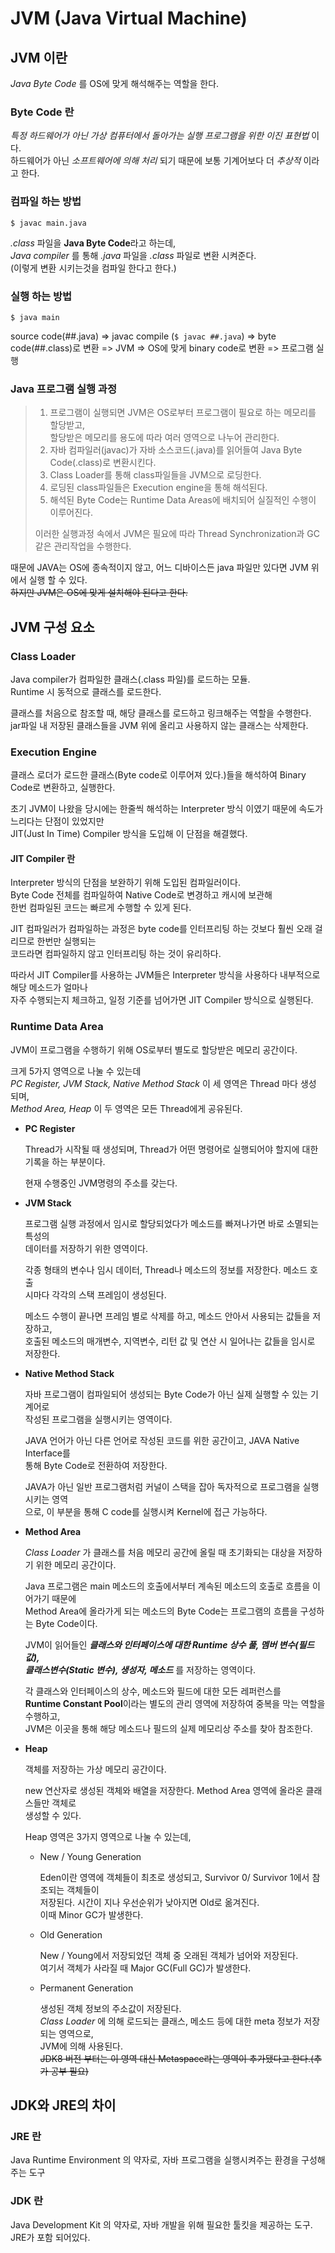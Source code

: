 JVM (Java Virtual Machine)
==========================

## **JVM** 이란

_Java Byte Code_ 를 OS에 맞게 해석해주는 역할을 한다.

### **Byte Code** 란 

*특정 하드웨어가 아닌 가상 컴퓨터에서 돌아가는 실행 프로그램을 위한 이진 표현법* 이다.   
하드웨어가 아닌 *소프트웨어에 의해 처리* 되기 때문에 보통 기계어보다 더 _추상적_ 이라고 한다.   

### 컴파일 하는 방법
```
$ javac main.java
```
*.class* 파일을 **Java Byte Code**라고 하는데,   
_Java compiler_ 를 통해 *.java* 파일을 *.class* 파일로 변환 시켜준다.   
(이렇게 변환 시키는것을 컴파일 한다고 한다.)   

### 실행 하는 방법
```
$ java main
```
source code(##.java) => javac compile (`$ javac ##.java`) => byte code(##.class)로 변환 => JVM => OS에 맞게 binary code로 변환 => 프로그램 실행

### Java 프로그램 실행 과정

>   1. 프로그램이 실행되면 JVM은 OS로부터 프로그램이 필요로 하는 메모리를 할당받고,   
>      할당받은 메모리를 용도에 따라 여러 영역으로 나누어 관리한다.
>   2. 자바 컴파일러(javac)가 자바 소스코드(.java)를 읽어들여 Java Byte Code(.class)로 변환시킨다.
>   3. Class Loader를 통해 class파일들을 JVM으로 로딩한다.
>   4. 로딩된 class파일들은 Execution engine을 통해 해석된다.
>   5. 해석된 Byte Code는 Runtime Data Areas에 배치되어 실질적인 수행이 이루어진다.   
>
>   이러한 실행과정 속에서 JVM은 필요에 따라 Thread Synchronization과 GC같은 관리작업을 수행한다.

때문에 JAVA는 OS에 종속적이지 않고, 어느 디바이스든 java 파일만 있다면 JVM 위에서 실행 할 수 있다.  
~~하지만 JVM은 OS에 맞게 설치해야 된다고 한다.~~


## **JVM** 구성 요소

### Class Loader

Java compiler가 컴파일한 클래스(.class 파일)를 로드하는 모듈.   
Runtime 시 동적으로 클래스를 로드한다.   

클래스를 처음으로 참조할 때, 해당 클래스를 로드하고 링크해주는 역할을 수행한다.   
jar파일 내 저장된 클래스들을 JVM 위에 올리고 사용하지 않는 클래스는 삭제한다.

### Execution Engine

클래스 로더가 로드한 클래스(Byte code로 이루어져 있다.)들을 해석하여 Binary Code로 변환하고, 실행한다.

초기 JVM이 나왔을 당시에는 한줄씩 해석하는 Interpreter 방식 이였기 때문에 속도가 느리다는 단점이 있었지만   
JIT(Just In Time) Compiler 방식을 도입해 이 단점을 해결했다.

#### **JIT Compiler** 란

Interpreter 방식의 단점을 보완하기 위해 도입된 컴파일러이다.   
Byte Code 전체를 컴파일하여 Native Code로 변경하고 캐시에 보관해   
한번 컴파일된 코드는 빠르게 수행할 수 있게 된다.   

JIT 컴파일러가 컴파일하는 과정은 byte code를 인터프리팅 하는 것보다 훨씬 오래 걸리므로 한번만 실행되는   
코드라면 컴파일하지 않고 인터프리팅 하는 것이 유리하다.

따라서 JIT Compiler를 사용하는 JVM들은 Interpreter 방식을 사용하다 내부적으로 해당 메소드가 얼마나   
자주 수행되는지 체크하고, 일정 기준를 넘어가면 JIT Compiler 방식으로 실행된다.


### Runtime Data Area

JVM이 프로그램을 수행하기 위해 OS로부터 별도로 할당받은 메모리 공간이다.

크게 5가지 영역으로 나눌 수 있는데   
*PC Register, JVM Stack, Native Method Stack* 이 세 영역은 Thread 마다 생성 되며,   
*Method Area, Heap* 이 두 영역은 모든 Thread에게 공유된다.

- **PC Register**

    Thread가 시작될 때 생성되며, Thread가 어떤 명령어로 실행되어야 할지에 대한 기록을 하는 부분이다.
    
    현재 수행중인 JVM명령의 주소를 갖는다.

- **JVM Stack**

    프로그램 실행 과정에서 임시로 할당되었다가 메소드를 빠져나가면 바로 소멸되는 
    특성의   
    데이터를 저장하기 위한 영역이다.

    각종 형태의 변수나 임시 데이터, Thread나 메소드의 정보를 저장한다. 메소드 호출    
    시마다 각각의 스택 프레임이 생성된다.

    메소드 수행이 끝나면 프레임 별로 삭제를 하고, 메소드 안아서 사용되는 값들을 저장하고,   
    호출된 메소드의 매개변수, 지역변수, 리턴 값 및 연산 시 일어나는 값들을 임시로 저장한다.

- **Native Method Stack**

    자바 프로그램이 컴파일되어 생성되는 Byte Code가 아닌 실제 실행할 수 있는 기계어로   
    작성된 프로그램을 실행시키는 영역이다.

    JAVA 언어가 아닌 다른 언어로 작성된 코드를 위한 공간이고, JAVA Native Interface를   
    통해 Byte Code로 전환하여 저장한다.

    JAVA가 아닌 일반 프로그램처럼 커널이 스택을 잡아 독자적으로 프로그램을 실행시키는 영역   
    으로, 이 부분을 통해 C code를 실행시켜 Kernel에 접근 가능하다.

- **Method Area**

    *Class Loader* 가 클래스를 처음 메모리 공간에 올릴 때 초기화되는 대상을 저장하기 위한 메모리 공간이다.

    Java 프로그램은 main 메소드의 호출에서부터 계속된 메소드의 호출로 흐름을 이어가기 때문에   
    Method Area에 올라가게 되는 메소드의 Byte Code는 프로그램의 흐름을 구성하는 Byte Code이다.

    JVM이 읽어들인 ***클래스와 인터페이스에 대한 Runtime 상수 풀, 멤버 변수(필드값),   
    클래스변수(Static 변수), 생성자, 메소드*** 를 저장하는 영역이다.

    각 클래스와 인터페이스의 상수, 메소드와 필드에 대한 모든 레퍼런스를   
    **Runtime Constant Pool**이라는 별도의 관리 영역에 저장하여 중복을 막는 역할을 수행하고,   
    JVM은 이곳을 통해 해당 메소드나 필드의 실제 메모리상 주소를 찾아 참조한다.


- **Heap**

    객체를 저장하는 가상 메모리 공간이다.

    new 연산자로 생성된 객체와 배열을 저장한다. Method Area 영역에 올라온 클래스들만 객체로   
    생성할 수 있다.

    Heap 영역은 3가지 영역으로 나눌 수 있는데,

    + New / Young Generation

        Eden이란 영역에 객체들이 최초로 생성되고, Survivor 0/ Survivor 1에서 참조되는 객체들이   
        저장된다. 시간이 지나 우선순위가 낮아지면 Old로 옮겨진다.   
        이때 Minor GC가 발생한다.
    
    + Old Generation

        New / Young에서 저장되었던 객체 중 오래된 객체가 넘어와 저장된다.   
        여기서 객체가 사라질 때 Major GC(Full GC)가 발생한다.

    + Permanent Generation

        생성된 객체 정보의 주소값이 저장된다.   
        *Class Loader* 에 의해 로드되는 클래스, 메소드 등에 대한 meta 정보가 저장되는 영역으로,   
        JVM에 의해 사용된다.   
        ~~JDK8 버전 부터는 이 영역 대신 Metaspace라는 영역이 추가됐다고 한다.(추가 공부 필요)~~

## **JDK**와 **JRE**의 차이

### **JRE** 란 

Java Runtime Environment 의 약자로, 자바 프로그램을 실행시켜주는 환경을 구성해주는 도구

### **JDK** 란

Java Development Kit 의 약자로, 자바 개발을 위해 필요한 툴킷을 제공하는 도구.   
JRE가 포함 되어있다.